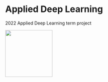 # Applied Deep Learning

2022 Applied Deep Learning term project


<img src="[https://user-images.githubusercontent.com/65345381/104730528-8e9b4100-577d-11eb-9dd0-3625a7e84885.png](https://github.com/zzioni/Applied_Deep_Learning/assets/106359887/88424837-fc15-4754-8eb2-ea80a2a86c5b)https://github.com/zzioni/Applied_Deep_Learning/assets/106359887/88424837-fc15-4754-8eb2-ea80a2a86c5b"  width="150">


